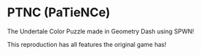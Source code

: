 # PTNC (PaTieNCe)

The Undertale Color Puzzle made in Geometry Dash using SPWN!

This reproduction has all features the original game has!
